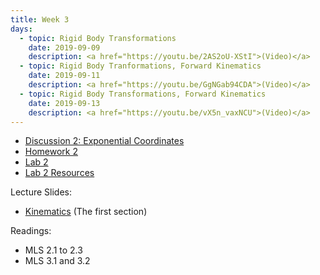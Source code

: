 ```yaml
---
title: Week 3
days:
  - topic: Rigid Body Transformations
    date: 2019-09-09
    description: <a href="https://youtu.be/2AS2oU-XStI">(Video)</a>
  - topic: Rigid Body Tranformations, Forward Kinematics
    date: 2019-09-11
    description: <a href="https://youtu.be/GgNGab94CDA">(Video)</a>
  - topic: Rigid Body Transformations, Forward Kinematics
    date: 2019-09-13
    description: <a href="https://youtu.be/vX5n_vaxNCU">(Video)</a>
---
```


- [Discussion 2: Exponential Coordinates](../assets/discussions/D2___Exponential_Coordinates.pdf)
- [Homework 2](../assets/hw/HW2-fall2019.pdf)
- [Lab 2](../assets/labs/lab2.pdf)
- [Lab 2 Resources](../assets/labs/Lab_2_Resources.zip)

Lecture Slides:
- [Kinematics](../assets/lectures/refs/Kinematics_MLS_Chap3.pdf) (The first section)

Readings:
- MLS 2.1 to 2.3
- MLS 3.1 and 3.2
